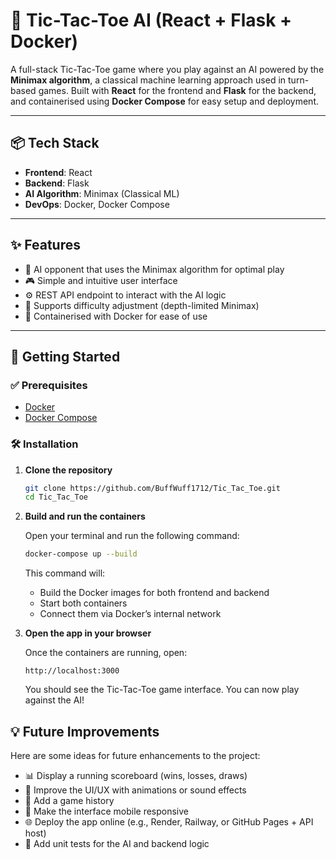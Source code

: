 # 🧠 Tic-Tac-Toe AI (React + Flask + Docker)

A full-stack Tic-Tac-Toe game where you play against an AI powered by the **Minimax algorithm**, a classical machine learning approach used in turn-based games. Built with **React** for the frontend and **Flask** for the backend, and containerised using **Docker Compose** for easy setup and deployment.

---

## 📦 Tech Stack

- **Frontend**: React
- **Backend**: Flask
- **AI Algorithm**: Minimax (Classical ML)
- **DevOps**: Docker, Docker Compose

---

## ✨ Features

- 🤖 AI opponent that uses the Minimax algorithm for optimal play
- 🎮 Simple and intuitive user interface
- ⚙️ REST API endpoint to interact with the AI logic
- 🔀 Supports difficulty adjustment (depth-limited Minimax)
- 🐳 Containerised with Docker for ease of use

---

## 🚀 Getting Started

### ✅ Prerequisites

- [Docker](https://www.docker.com/)
- [Docker Compose](https://docs.docker.com/compose/)

### 🛠️ Installation

1. **Clone the repository**

   ```bash
   git clone https://github.com/BuffWuff1712/Tic_Tac_Toe.git
   cd Tic_Tac_Toe
   ```

2. **Build and run the containers**

   Open your terminal and run the following command:

   ```bash
   docker-compose up --build
   ```
   This command will:
   - Build the Docker images for both frontend and backend
   - Start both containers
   - Connect them via Docker’s internal network
  
3. **Open the app in your browser**

   Once the containers are running, open:
   ```arduino
   http://localhost:3000
   ```
   You should see the Tic-Tac-Toe game interface. You can now play against the AI!

## 💡 Future Improvements

Here are some ideas for future enhancements to the project:

- 📊 Display a running scoreboard (wins, losses, draws)
- 🎨 Improve the UI/UX with animations or sound effects
- 🔄 Add a game history
- 📱 Make the interface mobile responsive
- 🌐 Deploy the app online (e.g., Render, Railway, or GitHub Pages + API host)
- 🧪 Add unit tests for the AI and backend logic
